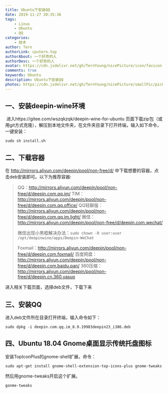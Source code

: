 ```yaml
---
title: Ubuntu下安装QQ
date: 2019-11-27 20:35:36
tags:
	- Linux
	- Ubuntu
	- QQ
categories:
	- 技术
author: Tern
authorLink: cputern.top
authorAbout: 一个好奇的人
authorDesc: 一个好奇的人
avatar: https://cdn.jsdelivr.net/gh/TernYoung/nicePicture/icon/favicon.png
comments: true
keywords: Ubuntu
description: Ubuntu下安装QQ
photos: https://cdn.jsdelivr.net/gh/TernYoung/nicePicture/smallPic/pic027.jpg
---
```



## 一、安装deepin-wine环境

​	进入https://gitee.com/wszqkzqk/deepin-wine-for-ubuntu 页面下载zip包（或用git方式克隆），解压到本地文件夹，在文件夹目录下打开终端，输入如下命令，一键安装：

`sudo sh install.sh`

## 二、下载容器

在 http://mirrors.aliyun.com/deepin/pool/non-free/d/ 中下载想要的容器，点击deb安装即可。以下为推荐容器:

>QQ：http://mirrors.aliyun.com/deepin/pool/non-free/d/deepin.com.qq.im/
>TIM：http://mirrors.aliyun.com/deepin/pool/non-free/d/deepin.com.qq.office/
>QQ轻聊版：http://mirrors.aliyun.com/deepin/pool/non-free/d/deepin.com.qq.im.light/
>微信：http://mirrors.aliyun.com/deepin/pool/non-free/d/deepin.com.wechat/
>
>微信出现小黑框解决办法：`sudo chown -R user:user /opt/deepinwine/apps/Deepin-WeChat`
>
>Foxmail：http://mirrors.aliyun.com/deepin/pool/non-free/d/deepin.com.foxmail/
>百度网盘：http://mirrors.aliyun.com/deepin/pool/non-free/d/deepin.com.baidu.pan/
>360压缩：http://mirrors.aliyun.com/deepin/pool/non-free/d/deepin.cn.360.yasuo

进入相关下载页面，选择deb文件，下载下来


## 三、安装QQ

进入deb文件所在目录打开终端，输入命令如下：

`sudo dpkg -i deepin.com.qq.im_8.9.19983deepin23_i386.deb`

## 四、Ubuntu 18.04 Gnome桌面显示传统托盘图标

安装TopIconPlus的gnome-shell扩展，命令：

`sudo apt-get install gnome-shell-extension-top-icons-plus gnome-tweaks`

然后用gnome-tweaks开启这个扩展。

`gonme-tweaks`

